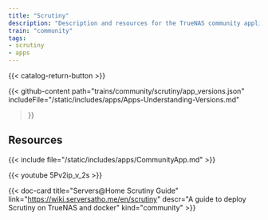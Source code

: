 ```yaml
---
title: "Scrutiny"
description: "Description and resources for the TrueNAS community application called Scrutiny."
train: "community"
tags:
- scrutiny
- apps
---
```


{{< catalog-return-button >}}

{{< github-content 
    path="trains/community/scrutiny/app_versions.json"
	includeFile="/static/includes/apps/Apps-Understanding-Versions.md"
>}}

## Resources

{{< include file="/static/includes/apps/CommunityApp.md" >}}

<!-- {{< include file="/static/includes/apps/CommunityPleaseExpand.md" >}} -->

<div class="docs-sections">

{{< youtube 5Pv2ip_v_2s >}}

{{< doc-card title="Servers@Home Scrutiny Guide" link="https://wiki.serversatho.me/en/scrutiny" descr="A guide to deploy Scrutiny on TrueNAS and docker" kind="community" >}}

</div>
